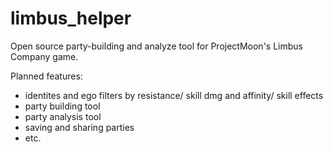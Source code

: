 # limbus_helper
Open source party-building and analyze tool for ProjectMoon's Limbus Company game.

Planned features:
- identites and ego filters by resistance/ skill dmg and affinity/ skill effects
- party building tool
- party analysis tool
- saving and sharing parties
- etc.
